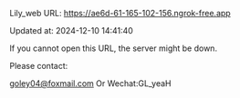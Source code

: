 Lily_web URL: https://ae6d-61-165-102-156.ngrok-free.app

Updated at: 2024-12-10 14:41:40

If you cannot open this URL, the server might be down.

Please contact: 

goley04@foxmail.com Or Wechat:GL_yeaH